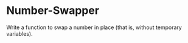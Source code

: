 # Number-Swapper
Write a function to swap a number in place (that is, without temporary variables). 
